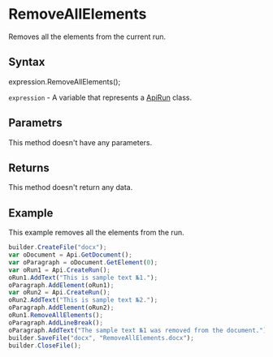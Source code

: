 # RemoveAllElements

Removes all the elements from the current run.

## Syntax

expression.RemoveAllElements();

`expression` - A variable that represents a [ApiRun](../ApiRun.md) class.

## Parametrs

This method doesn't have any parameters.

## Returns

This method doesn't return any data.

## Example

This example removes all the elements from the run.

```javascript
builder.CreateFile("docx");
var oDocument = Api.GetDocument();
var oParagraph = oDocument.GetElement(0);
var oRun1 = Api.CreateRun();
oRun1.AddText("This is sample text №1.");
oParagraph.AddElement(oRun1);
var oRun2 = Api.CreateRun();
oRun2.AddText("This is sample text №2.");
oParagraph.AddElement(oRun2);
oRun1.RemoveAllElements();
oParagraph.AddLineBreak();
oParagraph.AddText("The sample text №1 was removed from the document.");
builder.SaveFile("docx", "RemoveAllElements.docx");
builder.CloseFile();
```